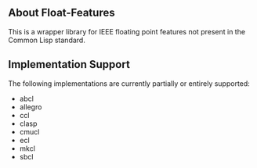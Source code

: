 ## About Float-Features
This is a wrapper library for IEEE floating point features not present in the Common Lisp standard.

## Implementation Support
The following implementations are currently partially or entirely supported:

* abcl
* allegro
* ccl
* clasp
* cmucl
* ecl
* mkcl
* sbcl


